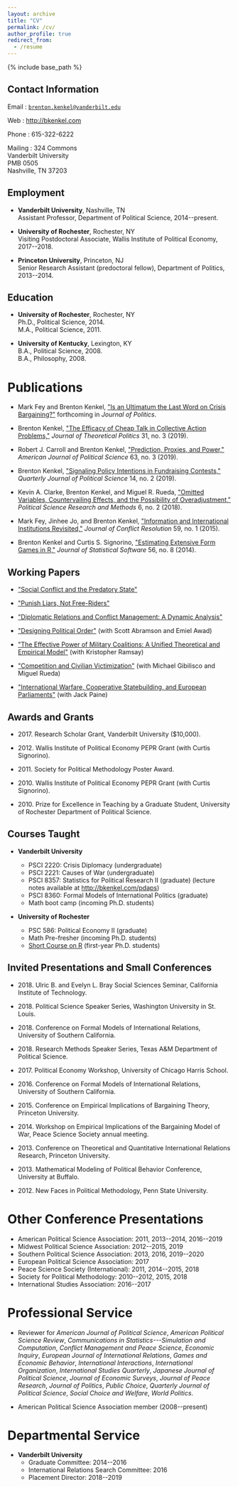 ```yaml
---
layout: archive
title: "CV"
permalink: /cv/
author_profile: true
redirect_from:
  - /resume
---
```


{% include base_path %}

## Contact Information

Email
:   [`brenton.kenkel@vanderbilt.edu`](mailto:brenton.kenkel@vanderbilt.edu)

Web
:   <http://bkenkel.com>

Phone
:   615-322-6222

Mailing
:   324 Commons  
    Vanderbilt University  
    PMB 0505  
    Nashville, TN 37203 


## Employment

* **Vanderbilt University**, Nashville, TN  
  Assistant Professor, Department of Political Science, 2014--present.

* **University of Rochester**, Rochester, NY  
  Visiting Postdoctoral Associate, Wallis Institute of Political Economy, 2017--2018.

* **Princeton University**, Princeton, NJ  
  Senior Research Assistant (predoctoral fellow), Department of Politics, 2013--2014.


## Education

* **University of Rochester**, Rochester, NY  
  Ph.D., Political Science, 2014.  
  M.A., Political Science, 2011.

* **University of Kentucky**, Lexington, KY  
  B.A., Political Science, 2008.  
  B.A., Philosophy, 2008.


# Publications

* Mark Fey and Brenton Kenkel, ["Is an Ultimatum the Last Word on Crisis Bargaining?"](https://doi.org/10.1086/708951) forthcoming in *Journal of Politics*.

* Brenton Kenkel, ["The Efficacy of Cheap Talk in Collective Action Problems,"](https://doi.org/10.1177/0951629819850625) *Journal of Theoretical Politics* 31, no. 3 (2019).

* Robert J. Carroll and Brenton Kenkel, ["Prediction, Proxies, and Power,"](https://doi.org/10.1111/ajps.12442) *American Journal of Political Science* 63, no. 3 (2019).

* Brenton Kenkel, ["Signaling Policy Intentions in Fundraising Contests,"](http://dx.doi.org/10.1561/100.00018001) *Quarterly Journal of Political Science* 14, no. 2 (2019).

* Kevin A. Clarke, Brenton Kenkel, and Miguel R. Rueda, ["Omitted Variables, Countervailing Effects, and the Possibility of Overadjustment,"](https://doi.org/10.1017/psrm.2016.46) *Political Science Research and Methods* 6, no. 2 (2018).

* Mark Fey, Jinhee Jo, and Brenton Kenkel, ["Information and International Institutions Revisited,"](http://dx.doi.org/10.1177/0022002713503285) *Journal of Conflict Resolution* 59, no. 1 (2015).

* Brenton Kenkel and Curtis S. Signorino, ["Estimating Extensive Form Games in R,"](http://www.jstatsoft.org/v56/i08) *Journal of Statistical Software* 56, no. 8 (2014).


## Working Papers

* ["Social Conflict and the Predatory State"](http://bkenkel.com/papers/social-conflict-predatory-state)

* ["Punish Liars, Not Free-Riders"](http://bkenkel.com/papers/punish-liars)

* ["Diplomatic Relations and Conflict Management: A Dynamic Analysis"](http://bkenkel.com/papers/diplomatic-relations-conflict)

* ["Designing Political Order"](http://bkenkel.com/papers/designing-political-order) (with Scott Abramson and Emiel Awad)

* ["The Effective Power of Military Coalitions: A Unified Theoretical and Empirical Model"](http://bkenkel.com/papers/effective-power-coalitions) (with Kristopher Ramsay)

* ["Competition and Civilian Victimization"](http://bkenkel.com/papers/competition-civilian-victimization) (with Michael Gibilisco and Miguel Rueda)

* ["International Warfare, Cooperative Statebuilding, and European Parliaments"](http://bkenkel.com/papers/warfare-cooperative-statebuilding) (with Jack Paine)


## Awards and Grants

* 2017\.  Research Scholar Grant, Vanderbilt University (\$10,000).

* 2012\.  Wallis Institute of Political Economy PEPR Grant (with Curtis Signorino).

* 2011\.  Society for Political Methodology Poster Award.

* 2010\.  Wallis Institute of Political Economy PEPR Grant (with Curtis Signorino).

* 2010\.  Prize for Excellence in Teaching by a Graduate Student, University of Rochester Department of Political Science.


## Courses Taught

* **Vanderbilt University**
    * PSCI 2220: Crisis Diplomacy (undergraduate)
    * PSCI 2221: Causes of War (undergraduate)
    * PSCI 8357: Statistics for Political Research II (graduate) (lecture notes available at <http://bkenkel.com/pdaps>)
    * PSCI 8360: Formal Models of International Politics (graduate)
    * Math boot camp (incoming Ph.D. students)

* **University of Rochester**
    * PSC 586: Political Economy II (graduate)
    * Math Pre-fresher (incoming Ph.D. students)
    * [Short Course on R](https://github.com/brentonk/rcourse) (first-year Ph.D. students)


## Invited Presentations and Small Conferences

* 2018\.  Ulric B. and Evelyn L. Bray Social Sciences Seminar, California Institute of Technology.

* 2018\.  Political Science Speaker Series, Washington University in St. Louis.

* 2018\.  Conference on Formal Models of International Relations, University of Southern California.

* 2018\.  Research Methods Speaker Series, Texas A&M Department of Political Science.

* 2017\.  Political Economy Workshop, University of Chicago Harris School.

* 2016\.  Conference on Formal Models of International Relations, University of Southern California.

* 2015\.  Conference on Empirical Implications of Bargaining Theory, Princeton University.

* 2014\.  Workshop on Empirical Implications of the Bargaining Model of War, Peace Science Society annual meeting.

* 2013\. Conference on Theoretical and Quantitative International Relations Research, Princeton University.

* 2013\. Mathematical Modeling of Political Behavior Conference, University at Buffalo.

* 2012\. New Faces in Political Methodology, Penn State University.


# Other Conference Presentations

* American Political Science Association: 2011, 2013--2014, 2016--2019
* Midwest Political Science Association: 2012--2015, 2019
* Southern Political Science Association: 2013, 2016, 2019--2020
* European Political Science Association: 2017
* Peace Science Society (International): 2011, 2014--2015, 2018
* Society for Political Methodology: 2010--2012, 2015, 2018
* International Studies Association: 2016--2017


# Professional Service

* Reviewer for *American Journal of Political Science*, *American Political Science Review*, *Communications in Statistics---Simulation and Computation*, *Conflict Management and Peace Science*, *Economic Inquiry*, *European Journal of International Relations*, *Games and Economic Behavior*, *International Interactions*, *International Organization*, *International Studies Quarterly*, *Japanese Journal of Political Science*, *Journal of Economic Surveys*, *Journal of Peace Research*, *Journal of Politics*, *Public Choice*, *Quarterly Journal of Political Science*, *Social Choice and Welfare*, *World Politics*.

* American Political Science Association member (2008--present)


# Departmental Service

* **Vanderbilt University**
    * Graduate Committee: 2014--2016
    * International Relations Search Committee: 2016
    * Placement Director: 2018--2019
